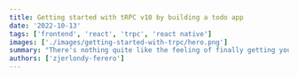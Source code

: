 ```yaml
---
title: Getting started with tRPC v10 by building a todo app
date: '2022-10-13'
tags: ['frontend', 'react', 'trpc', 'react native']
images: ['./images/getting-started-with-trpc/hero.png']
summary: "There's nothing quite like the feeling of finally getting your front-end and back-end types to match up. After hours of slacking, emailing, and going through documentation, you finally have it! But that feeling doesn't last long, because you realize the back-end had some type changes, which broke your front-end again! Well, here is where tRPC comes into play."
authors: ['zjerlondy-ferero']
---
```

